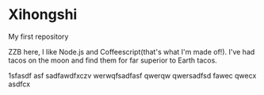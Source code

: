 # Xihongshi
My first repository

ZZB here, I like Node.js and Coffeescript(that's what I'm made of!).
I've had tacos on the moon and find them for far superior to Earth tacos.


1sfasdf asf 
sadfawdfxczv
werwqfsadfasf
qwerqw
qwersadfsd
fawec
qwecx
asdfcx
